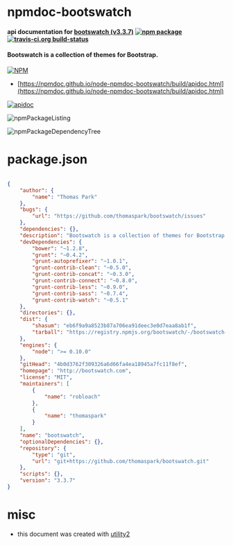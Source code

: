 # npmdoc-bootswatch

#### api documentation for  [bootswatch (v3.3.7)](http://bootswatch.com)  [![npm package](https://img.shields.io/npm/v/npmdoc-bootswatch.svg?style=flat-square)](https://www.npmjs.org/package/npmdoc-bootswatch) [![travis-ci.org build-status](https://api.travis-ci.org/npmdoc/node-npmdoc-bootswatch.svg)](https://travis-ci.org/npmdoc/node-npmdoc-bootswatch)

#### Bootswatch is a collection of themes for Bootstrap.

[![NPM](https://nodei.co/npm/bootswatch.png?downloads=true&downloadRank=true&stars=true)](https://www.npmjs.com/package/bootswatch)

- [https://npmdoc.github.io/node-npmdoc-bootswatch/build/apidoc.html](https://npmdoc.github.io/node-npmdoc-bootswatch/build/apidoc.html)

[![apidoc](https://npmdoc.github.io/node-npmdoc-bootswatch/build/screenCapture.buildCi.browser.%252Ftmp%252Fbuild%252Fapidoc.html.png)](https://npmdoc.github.io/node-npmdoc-bootswatch/build/apidoc.html)

![npmPackageListing](https://npmdoc.github.io/node-npmdoc-bootswatch/build/screenCapture.npmPackageListing.svg)

![npmPackageDependencyTree](https://npmdoc.github.io/node-npmdoc-bootswatch/build/screenCapture.npmPackageDependencyTree.svg)



# package.json

```json

{
    "author": {
        "name": "Thomas Park"
    },
    "bugs": {
        "url": "https://github.com/thomaspark/bootswatch/issues"
    },
    "dependencies": {},
    "description": "Bootswatch is a collection of themes for Bootstrap.",
    "devDependencies": {
        "bower": "~1.2.8",
        "grunt": "~0.4.2",
        "grunt-autoprefixer": "~1.0.1",
        "grunt-contrib-clean": "~0.5.0",
        "grunt-contrib-concat": "~0.3.0",
        "grunt-contrib-connect": "~0.8.0",
        "grunt-contrib-less": "~0.9.0",
        "grunt-contrib-sass": "~0.7.4",
        "grunt-contrib-watch": "~0.5.1"
    },
    "directories": {},
    "dist": {
        "shasum": "eb6f9a9a8523b87a706ea91deec3e0d7eaa8ab1f",
        "tarball": "https://registry.npmjs.org/bootswatch/-/bootswatch-3.3.7.tgz"
    },
    "engines": {
        "node": ">= 0.10.0"
    },
    "gitHead": "4b0d3762f309326a6d66fa4ea18945a7fc11f8ef",
    "homepage": "http://bootswatch.com",
    "license": "MIT",
    "maintainers": [
        {
            "name": "robloach"
        },
        {
            "name": "thomaspark"
        }
    ],
    "name": "bootswatch",
    "optionalDependencies": {},
    "repository": {
        "type": "git",
        "url": "git+https://github.com/thomaspark/bootswatch.git"
    },
    "scripts": {},
    "version": "3.3.7"
}
```



# misc
- this document was created with [utility2](https://github.com/kaizhu256/node-utility2)
